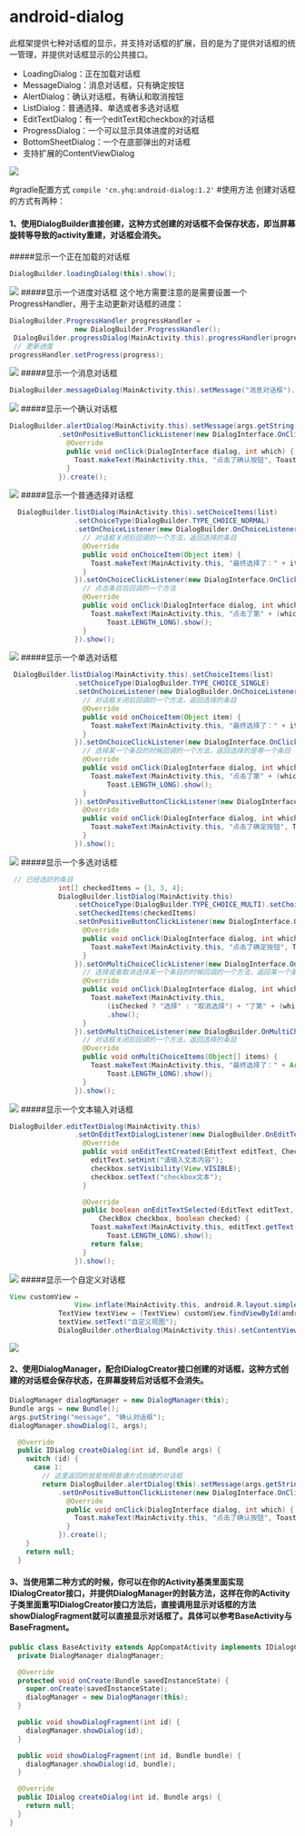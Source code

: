 # android-dialog

此框架提供七种对话框的显示，并支持对话框的扩展，目的是为了提供对话框的统一管理，并提供对话框显示的公共接口。

- LoadingDialog：正在加载对话框
- MessageDialog：消息对话框，只有确定按钮
- AlertDialog：确认对话框，有确认和取消按钮
- ListDialog：普通选择、单选或者多选对话框
- EditTextDialog：有一个editText和checkbox的对话框
- ProgressDialog：一个可以显示具体进度的对话框
- BottomSheetDialog：一个在底部弹出的对话框
- 支持扩展的ContentViewDialog

[![](https://raw.githubusercontent.com/694551594/android-dialog/master/screenshots/截屏_20161010_140525.png)](https://raw.githubusercontent.com/694551594/android-dialog/master/screenshots/截屏_20161010_140525.png)

#gradle配置方式
`compile 'cn.yhq:android-dialog:1.2'`
#使用方法
创建对话框的方式有两种：
#### 1、使用DialogBuilder直接创建，这种方式创建的对话框不会保存状态，即当屏幕旋转等导致的activity重建，对话框会消失。
#####显示一个正在加载的对话框
```java
DialogBuilder.loadingDialog(this).show();
```
[![](https://raw.githubusercontent.com/694551594/android-dialog/master/screenshots/截屏_20161010_140528.png)](https://raw.githubusercontent.com/694551594/android-dialog/master/screenshots/截屏_20161010_140528.png)
#####显示一个进度对话框
这个地方需要注意的是需要设置一个ProgressHandler，用于主动更新对话框的进度：
```java
DialogBuilder.ProgressHandler progressHandler =
                new DialogBuilder.ProgressHandler();
 DialogBuilder.progressDialog(MainActivity.this).progressHandler(progressHandler).show();
 // 更新进度
progressHandler.setProgress(progress);
```
[![](https://raw.githubusercontent.com/694551594/android-dialog/master/screenshots/截屏_20161010_175735.png)](https://raw.githubusercontent.com/694551594/android-dialog/master/screenshots/截屏_20161010_175735.png)
#####显示一个消息对话框
```java
DialogBuilder.messageDialog(MainActivity.this).setMessage("消息对话框").show();
```
[![](https://raw.githubusercontent.com/694551594/android-dialog/master/screenshots/截屏_20161010_140532.png)](https://raw.githubusercontent.com/694551594/android-dialog/master/screenshots/截屏_20161010_140532.png)
#####显示一个确认对话框
```java
DialogBuilder.alertDialog(MainActivity.this).setMessage(args.getString("message"))
            .setOnPositiveButtonClickListener(new DialogInterface.OnClickListener() {
              @Override
              public void onClick(DialogInterface dialog, int which) {
                Toast.makeText(MainActivity.this, "点击了确认按钮", Toast.LENGTH_LONG).show();
              }
            }).create();
```
[![](https://raw.githubusercontent.com/694551594/android-dialog/master/screenshots/截屏_20161010_140535.png)](https://raw.githubusercontent.com/694551594/android-dialog/master/screenshots/截屏_20161010_140535.png)
#####显示一个普通选择对话框
```java
  DialogBuilder.listDialog(MainActivity.this).setChoiceItems(list)
                .setChoiceType(DialogBuilder.TYPE_CHOICE_NORMAL)
                .setOnChoiceListener(new DialogBuilder.OnChoiceListener() {
                  // 对话框关闭后回调的一个方法，返回选择的条目
                  @Override
                  public void onChoiceItem(Object item) {
                    Toast.makeText(MainActivity.this, "最终选择了：" + item, Toast.LENGTH_LONG).show();
                  }
                }).setOnChoiceClickListener(new DialogInterface.OnClickListener() {
                  // 点击条目后回调的一个方法
                  @Override
                  public void onClick(DialogInterface dialog, int which) {
                    Toast.makeText(MainActivity.this, "点击了第" + (which + 1) + "个条目",
                        Toast.LENGTH_LONG).show();
                  }
                }).show();
```
[![](https://raw.githubusercontent.com/694551594/android-dialog/master/screenshots/截屏_20161010_140538.png)](https://raw.githubusercontent.com/694551594/android-dialog/master/screenshots/截屏_20161010_140538.png)
#####显示一个单选对话框
```java
 DialogBuilder.listDialog(MainActivity.this).setChoiceItems(list)
                .setChoiceType(DialogBuilder.TYPE_CHOICE_SINGLE)
                .setOnChoiceListener(new DialogBuilder.OnChoiceListener() {
                  // 对话框关闭后回调的一个方法，返回选择的条目
                  @Override
                  public void onChoiceItem(Object item) {
                    Toast.makeText(MainActivity.this, "最终选择了：" + item, Toast.LENGTH_LONG).show();
                  }
                }).setOnChoiceClickListener(new DialogInterface.OnClickListener() {
                  // 选择某一个条目的时候回调的一个方法，返回选择的是哪一个条目
                  @Override
                  public void onClick(DialogInterface dialog, int which) {
                    Toast.makeText(MainActivity.this, "点击了第" + (which + 1) + "个条目",
                        Toast.LENGTH_LONG).show();
                  }
                }).setOnPositiveButtonClickListener(new DialogInterface.OnClickListener() {
                  @Override
                  public void onClick(DialogInterface dialog, int which) {
                    Toast.makeText(MainActivity.this, "点击了确定按钮", Toast.LENGTH_LONG).show();
                  }
                }).show();
```
[![](https://raw.githubusercontent.com/694551594/android-dialog/master/screenshots/截屏_20161010_140547.png)](https://raw.githubusercontent.com/694551594/android-dialog/master/screenshots/截屏_20161010_140547.png)
#####显示一个多选对话框
```java
 // 已经选好的条目
            int[] checkedItems = {1, 3, 4};
            DialogBuilder.listDialog(MainActivity.this)
                .setChoiceType(DialogBuilder.TYPE_CHOICE_MULTI).setChoiceItems(list)
                .setCheckedItems(checkedItems)
                .setOnPositiveButtonClickListener(new DialogInterface.OnClickListener() {
                  @Override
                  public void onClick(DialogInterface dialog, int which) {
                    Toast.makeText(MainActivity.this, "点击了确定按钮", Toast.LENGTH_LONG).show();
                  }
                }).setOnMultiChoiceClickListener(new DialogInterface.OnMultiChoiceClickListener() {
                  // 选择或者取消选择某一个条目的时候回调的一个方法，返回某一个条目的选择情况
                  @Override
                  public void onClick(DialogInterface dialog, int which, boolean isChecked) {
                    Toast.makeText(MainActivity.this,
                        (isChecked ? "选择" : "取消选择") + "了第" + (which + 1) + "个条目", Toast.LENGTH_LONG)
                        .show();
                  }
                }).setOnMultiChoiceListener(new DialogBuilder.OnMultiChoiceListener() {
                  // 对话框关闭后回调的一个方法，返回选择的条目
                  @Override
                  public void onMultiChoiceItems(Object[] items) {
                    Toast.makeText(MainActivity.this, "最终选择了：" + Arrays.toString(items),
                        Toast.LENGTH_LONG).show();
                  }
                }).show();
```
[![](https://raw.githubusercontent.com/694551594/android-dialog/master/screenshots/截屏_20161010_140550.png)](https://raw.githubusercontent.com/694551594/android-dialog/master/screenshots/截屏_20161010_140550.png)
#####显示一个文本输入对话框
```java
DialogBuilder.editTextDialog(MainActivity.this)
                .setOnEditTextDialogListener(new DialogBuilder.OnEditTextDialogListener() {
                  @Override
                  public void onEditTextCreated(EditText editText, CheckBox checkbox) {
                    editText.setHint("请输入文本内容");
                    checkbox.setVisibility(View.VISIBLE);
                    checkbox.setText("checkbox文本");
                  }

                  @Override
                  public boolean onEditTextSelected(EditText editText, String text,
                      CheckBox checkbox, boolean checked) {
                    Toast.makeText(MainActivity.this, editText.getText().toString(),
                        Toast.LENGTH_LONG).show();
                    return false;
                  }
                }).show();
```
[![](https://raw.githubusercontent.com/694551594/android-dialog/master/screenshots/截屏_20161010_140553.png)](https://raw.githubusercontent.com/694551594/android-dialog/master/screenshots/截屏_20161010_140553.png)
#####显示一个自定义对话框
```java
View customView =
                View.inflate(MainActivity.this, android.R.layout.simple_list_item_1, null);
            TextView textView = (TextView) customView.findViewById(android.R.id.text1);
            textView.setText("自定义视图");
            DialogBuilder.otherDialog(MainActivity.this).setContentView(customView).show();
```
[![](https://raw.githubusercontent.com/694551594/android-dialog/master/screenshots/截屏_20161010_140556.png)](https://raw.githubusercontent.com/694551594/android-dialog/master/screenshots/截屏_20161010_140556.png)
#### 2、使用DialogManager，配合IDialogCreator接口创建的对话框，这种方式创建的对话框会保存状态，在屏幕旋转后对话框不会消失。

```java
DialogManager dialogManager = new DialogManager(this);
Bundle args = new Bundle();
args.putString("message", "确认对话框");
dialogManager.showDialog(1, args);
```
```java
  @Override
  public IDialog createDialog(int id, Bundle args) {
    switch (id) {
      case 1:
	    // 这里返回的就是按照普通方式创建的对话框
        return DialogBuilder.alertDialog(this).setMessage(args.getString("message"))
            .setOnPositiveButtonClickListener(new DialogInterface.OnClickListener() {
              @Override
              public void onClick(DialogInterface dialog, int which) {
                Toast.makeText(MainActivity.this, "点击了确认按钮", Toast.LENGTH_LONG).show();
              }
            }).create();
    }
    return null;
  }
```
#### 3、当使用第二种方式的时候，你可以在你的Activity基类里面实现IDialogCreator接口，并提供DialogManager的封装方法，这样在你的Activity子类里面重写IDialogCreator接口方法后，直接调用显示对话框的方法showDialogFragment就可以直接显示对话框了。具体可以参考BaseActivity与BaseFragment。

```java
public class BaseActivity extends AppCompatActivity implements IDialogCreator {
  private DialogManager dialogManager;

  @Override
  protected void onCreate(Bundle savedInstanceState) {
    super.onCreate(savedInstanceState);
    dialogManager = new DialogManager(this);
  }

  public void showDialogFragment(int id) {
    dialogManager.showDialog(id);
  }

  public void showDialogFragment(int id, Bundle bundle) {
    dialogManager.showDialog(id, bundle);
  }

  @Override
  public IDialog createDialog(int id, Bundle args) {
    return null;
  }
}

```





